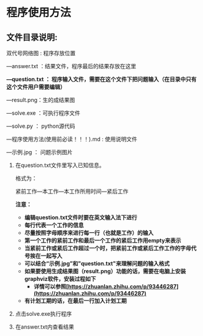# 程序使用方法

## 文件目录说明:

双代号网络图 : 程序存放位置

—answer.txt ：结果文件，程序最后的结果存放在这里

**—question.txt ： 程序输入文件，需要在这个文件下把问题输入（在目录中只有这个文件用户需要编辑）**


—result.png：生的成结果图

—solve.exe ：可执行程序文件

—solve.py ： python源代码

—程序使用方法(使用前必读！！！).md : 使用说明文件

—示例.jpg ： 问题示例图片

1. 在question.txt文件里写入已知信息。

   格式为：

   紧前工作—本工作—本工作所用时间—紧后工作

   **注意：**

   - **编辑question.txt文件时要在英文输入法下进行**
   - **每行代表一个工作的信息**
   - **尽量按照字母顺序来进行每一行（也就是工作）的输入**
   - **第一个工作的紧前工作和最后一个工作的紧后工作用empty来表示**
   - **当紧前工作或紧后工作超过一个时，把紧前工作或紧后工作工作的字母代号挨在一起写入**
   - **可以结合“示例.jpg”和"question.txt"来理解问题的输入格式**
   - **如果要使用生成结果图（result.png）功能的话，需要在电脑上安装graphviz软件，安装过程如下**
     - **详情可以参照[https://zhuanlan.zhihu.com/p/93446287](https://zhuanlan.zhihu.com/p/93446287)**
   - **有计划工期的话，在最后一行加入计划工期**

2. 点击solve.exe执行程序
3. 在answer.txt内查看结果